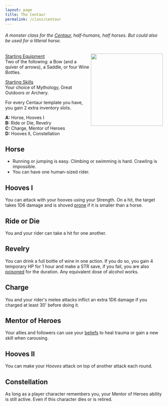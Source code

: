 ```yaml
---
layout: page
title: The Centaur
permalink: /class/centaur
---
```


###### A monster class for the [Centaur](https://saltygoo.github.io/monsters/centaur), half-humans, half horses. But could also be used for a litteral horse.

<img align="right" width=230px  src="https://free.clipartof.com/676-Free-Clipart-Of-A-Centaur.jpg">

<ins>Starting Equipment</ins><br>
Two of the following: a Bow (and a quiver of arrows), a Saddle, or four Wine Bottles.

<ins>Starting Skills</ins><br>
Your choice of Mythology, Great Outdoors or Archery.

For every Centaur template you have, you gain 2 extra inventory slots.

**A:** Horse, Hooves I<br>
**B:** Ride or Die, Revelry<br>
**C:** Charge, Mentor of Heroes<br>
**D:** Hooves II, Constellation<br>

## Horse
- Running or jumping is easy. Climbing or swimming is hard. Crawling is impossible.
- You can have one human-sized rider.

## Hooves I
You can attack with your hooves using your Strength. On a hit, the target takes 1D6 damage and is shoved [prone](/2020/11/09/base-rules/) if it is smaller than a horse.

## Ride or Die
You and your rider can take a hit for one another.

## Revelry
You can drink a full bottle of wine in one action. If you do so, you gain 4 temporary HP for 1 hour and make a STR save, if you fail, you are also [poisoned](/2020/11/09/base-rules/) for the duration. Any equivalent dose of alcohol works.

## Charge
You and your rider's melee attacks inflict an extra 1D6 damage if you charged at least 30' before doing it.

## Mentor of Heroes
Your allies and followers can use your [beliefs](/2020/11/09/base-rules/) to heal trauma or gain a new skill when carousing.

## Hooves II
You can make your _Hooves_ attack on top of another attack each round.

## Constellation
As long as a player character remembers you, your Mentor of Heroes ability is still active. Even if this character dies or is retired.
